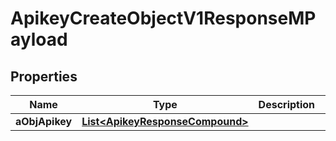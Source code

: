 

# ApikeyCreateObjectV1ResponseMPayload

## Properties

Name | Type | Description | Notes
------------ | ------------- | ------------- | -------------
**aObjApikey** | [**List&lt;ApikeyResponseCompound&gt;**](ApikeyResponseCompound.md) |  | 




